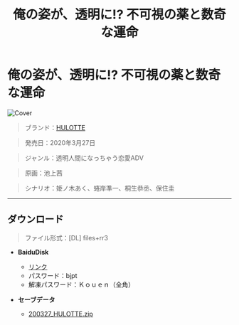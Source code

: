﻿---
layout: mypost
title: 俺の姿が、透明に!? 不可視の薬と数奇な運命
categories: [HULOTTE]
---

# 俺の姿が、透明に!? 不可視の薬と数奇な運命

![Cover](200327_HULOTTE.jpg)

> ブランド：<a href="http://hulotte.jp/" target="_blank">HULOTTE</a>

> 発売日：2020年3月27日

> ジャンル：透明人間になっちゃう恋愛ADV

> 原画：池上茜

> シナリオ：姫ノ木あく、蜷岸準一、桐生恭丞、保住圭

---
## ダウンロード
> ファイル形式：[DL] files+rr3

  - **BaiduDisk**

    - [リンク](https://pan.baidu.com/s/1Sb9KMN_N9E2xc_Lmzoqz7Q)
    - パスワード：bjpt
    - 解凍パスワード：Ｋｏｕｅｎ（全角）
  - **セーブデータ**

    - [200327_HULOTTE.zip](200327_HULOTTE.zip)

